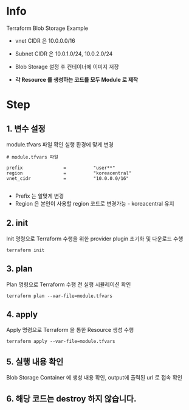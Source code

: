 # Info
Terraform Blob Storage Example


* vnet CIDR 은 10.0.0.0/16
* Subnet CIDR 은 10.0.1.0/24, 10.0.2.0/24
* Blob Storage 설정 후 컨테이너에 이미지 저장

* **각 Resource 를 생성하는 코드를 모두 Module 로 제작**

# Step

## 1. 변수 설정
module.tfvars 파일 확인
실행 환경에 맞게 변경  

```
# module.tfvars 파일

prefix               =          "user**"
region               =          "koreacentral"
vnet_cidr            =          "10.0.0.0/16"


```
* Prefix 는 알맞게 변경
* Region 은 본인이 사용할 region 코드로 변경가능 - koreacentral 유지


## 2. init  
Init 명령으로 Terraform 수행을 위한 provider plugin 초기화 및 다운로드 수행

```
terraform init
```

## 3. plan  
Plan 명령으로 Terraform 수행 전 실행 시뮬레이션 확인
```
terraform plan --var-file=module.tfvars
```  

## 4. apply  
Apply 명령으로 Terraform 을 통한 Resource 생성 수행
```
terraform apply --var-file=module.tfvars
```  

## 5. 실행 내용 확인
Blob Storage Container 에 생성 내용 확인, output에 출력된 url 로 접속 확인

## 6. 해당 코드는 destroy 하지 않습니다.
